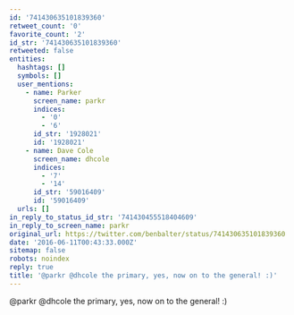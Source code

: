 ```yaml
---
id: '741430635101839360'
retweet_count: '0'
favorite_count: '2'
id_str: '741430635101839360'
retweeted: false
entities:
  hashtags: []
  symbols: []
  user_mentions:
    - name: Parker
      screen_name: parkr
      indices:
        - '0'
        - '6'
      id_str: '1928021'
      id: '1928021'
    - name: Dave Cole
      screen_name: dhcole
      indices:
        - '7'
        - '14'
      id_str: '59016409'
      id: '59016409'
  urls: []
in_reply_to_status_id_str: '741430455518404609'
in_reply_to_screen_name: parkr
original_url: https://twitter.com/benbalter/status/741430635101839360
date: '2016-06-11T00:43:33.000Z'
sitemap: false
robots: noindex
reply: true
title: '@parkr @dhcole the primary, yes, now on to the general! :)'
---
```


@parkr @dhcole the primary, yes, now on to the general! :)